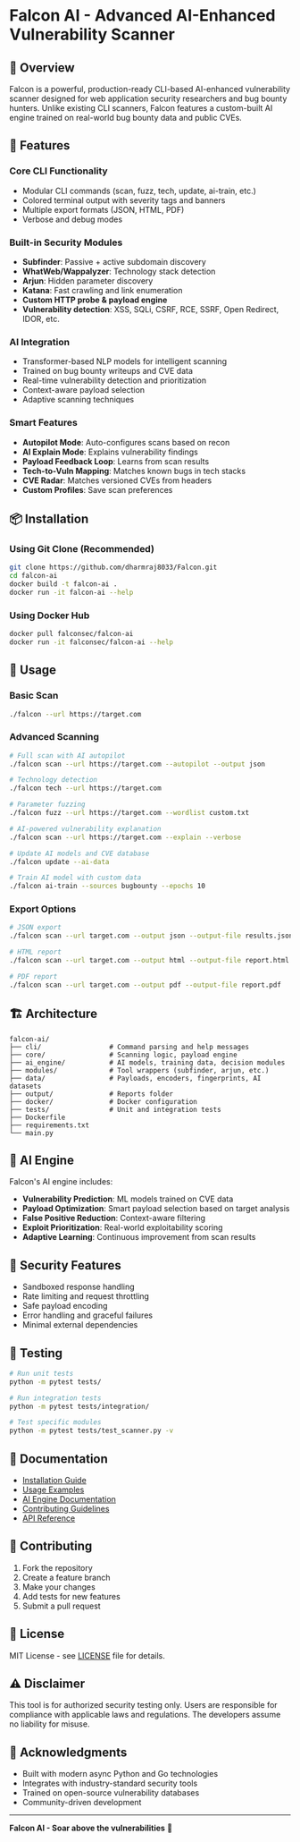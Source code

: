 # Falcon AI - Advanced AI-Enhanced Vulnerability Scanner

## 🦅 Overview

Falcon is a powerful, production-ready CLI-based AI-enhanced vulnerability scanner designed for web application security researchers and bug bounty hunters. Unlike existing CLI scanners, Falcon features a custom-built AI engine trained on real-world bug bounty data and public CVEs.

## 🚀 Features

### Core CLI Functionality
- Modular CLI commands (scan, fuzz, tech, update, ai-train, etc.)
- Colored terminal output with severity tags and banners
- Multiple export formats (JSON, HTML, PDF)
- Verbose and debug modes

### Built-in Security Modules
- **Subfinder**: Passive + active subdomain discovery
- **WhatWeb/Wappalyzer**: Technology stack detection
- **Arjun**: Hidden parameter discovery
- **Katana**: Fast crawling and link enumeration
- **Custom HTTP probe & payload engine**
- **Vulnerability detection**: XSS, SQLi, CSRF, RCE, SSRF, Open Redirect, IDOR, etc.

### AI Integration
- Transformer-based NLP models for intelligent scanning
- Trained on bug bounty writeups and CVE data
- Real-time vulnerability detection and prioritization
- Context-aware payload selection
- Adaptive scanning techniques

### Smart Features
- **Autopilot Mode**: Auto-configures scans based on recon
- **AI Explain Mode**: Explains vulnerability findings
- **Payload Feedback Loop**: Learns from scan results
- **Tech-to-Vuln Mapping**: Matches known bugs in tech stacks
- **CVE Radar**: Matches versioned CVEs from headers
- **Custom Profiles**: Save scan preferences

## 📦 Installation

### Using Git Clone (Recommended)
```bash
git clone https://github.com/dharmraj8033/Falcon.git
cd falcon-ai
docker build -t falcon-ai .
docker run -it falcon-ai --help
```

### Using Docker Hub
```bash
docker pull falconsec/falcon-ai
docker run -it falconsec/falcon-ai --help
```

## 🎯 Usage

### Basic Scan
```bash
./falcon --url https://target.com
```

### Advanced Scanning
```bash
# Full scan with AI autopilot
./falcon scan --url https://target.com --autopilot --output json

# Technology detection
./falcon tech --url https://target.com

# Parameter fuzzing
./falcon fuzz --url https://target.com --wordlist custom.txt

# AI-powered vulnerability explanation
./falcon scan --url https://target.com --explain --verbose

# Update AI models and CVE database
./falcon update --ai-data

# Train AI model with custom data
./falcon ai-train --sources bugbounty --epochs 10
```

### Export Options
```bash
# JSON export
./falcon scan --url target.com --output json --output-file results.json

# HTML report
./falcon scan --url target.com --output html --output-file report.html

# PDF report
./falcon scan --url target.com --output pdf --output-file report.pdf
```

## 🏗️ Architecture

```
falcon-ai/
├── cli/                 # Command parsing and help messages
├── core/                # Scanning logic, payload engine
├── ai_engine/           # AI models, training data, decision modules
├── modules/             # Tool wrappers (subfinder, arjun, etc.)
├── data/                # Payloads, encoders, fingerprints, AI datasets
├── output/              # Reports folder
├── docker/              # Docker configuration
├── tests/               # Unit and integration tests
├── Dockerfile
├── requirements.txt
└── main.py
```

## 🤖 AI Engine

Falcon's AI engine includes:
- **Vulnerability Prediction**: ML models trained on CVE data
- **Payload Optimization**: Smart payload selection based on target analysis
- **False Positive Reduction**: Context-aware filtering
- **Exploit Prioritization**: Real-world exploitability scoring
- **Adaptive Learning**: Continuous improvement from scan results

## 🔐 Security Features

- Sandboxed response handling
- Rate limiting and request throttling
- Safe payload encoding
- Error handling and graceful failures
- Minimal external dependencies

## 🧪 Testing

```bash
# Run unit tests
python -m pytest tests/

# Run integration tests
python -m pytest tests/integration/

# Test specific modules
python -m pytest tests/test_scanner.py -v
```

## 📖 Documentation

- [Installation Guide](docs/installation.md)
- [Usage Examples](docs/usage.md)
- [AI Engine Documentation](docs/ai-engine.md)
- [Contributing Guidelines](docs/contributing.md)
- [API Reference](docs/api.md)

## 🤝 Contributing

1. Fork the repository
2. Create a feature branch
3. Make your changes
4. Add tests for new features
5. Submit a pull request

## 📄 License

MIT License - see [LICENSE](LICENSE) file for details.

## ⚠️ Disclaimer

This tool is for authorized security testing only. Users are responsible for compliance with applicable laws and regulations. The developers assume no liability for misuse.

## 🙏 Acknowledgments

- Built with modern async Python and Go technologies
- Integrates with industry-standard security tools
- Trained on open-source vulnerability databases
- Community-driven development

---

**Falcon AI - Soar above the vulnerabilities** 🦅
